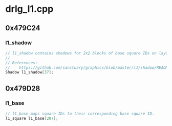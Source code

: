 # drlg_l1.cpp

## 0x479C24

### l1_shadow

```c
// l1_shadow contains shadows for 2x2 blocks of base square IDs on layout 1.
//
// References:
//    https://github.com/sanctuary/graphics/blob/master/l1/shadow/README.md
Shadow l1_shadow[37];
```

## 0x479D28

### l1_base

```c
// l1_base maps square IDs to their corresponding base square ID.
l1_square l1_base[207];
```
